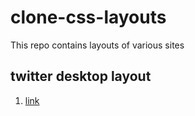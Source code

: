 # clone-css-layouts
This repo contains layouts of various sites
## twitter desktop layout
1. [link](https://clone-sites.netlify.app/twitter/)


